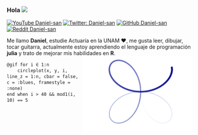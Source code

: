 ### Hola <img src="https://github.com/TheDudeThatCode/TheDudeThatCode/blob/master/Assets/Hi.gif" width="29px">


[![YouTube Daniel-san](https://img.shields.io/youtube/views/b4CXqMCpPM0?style=social)](https://www.youtube.com/channel/UCdKJSeCnPNHq8crsojwIMZg)
[![Twitter: Daniel-san](https://img.shields.io/twitter/follow/Daniels10964589?style=social)](https://twitter.com/Daniels10964589)
[![GitHub Daniel-san](https://img.shields.io/github/followers/san-daniel?label=follow&style=social)](https://github.com/san-daniel)
[![Reddit Daniel-san](https://img.shields.io/reddit/user-karma/link/san-daniel?style=social)](https://www.reddit.com/user/san-daniel)

Me llamo **Daniel**, estudie Actuaría en la UNAM :heart:, me gusta leer, dibujar, tocar guitarra, actualmente estoy aprendiendo el lenguaje de programación **julia** y trato de mejorar mis habilidades en **R**. 
<img src="https://raw.githubusercontent.com/san-daniel/san-daniel/main/tmp.gif" alt="img" align="right" width="300px">

````
@gif for i ∈ 1:n
    circleplot(x, y, i, line_z = 1:n, cbar = false, c = :blues, framestyle = :none)
end when i > 40 && mod1(i, 10) == 5
````

<!--
**san-daniel/san-daniel** is a ✨ _special_ ✨ repository because its `README.md` (this file) appears on your GitHub profile.

Here are some ideas to get you started:

- 🔭 I’m currently working on ...
- 🌱 I’m currently learning ...
- 👯 I’m looking to collaborate on ...
- 🤔 I’m looking for help with ...
- 💬 Ask me about ...
- 📫 How to reach me: ...
- 😄 Pronouns: ...
- ⚡ Fun fact: ...
-->
